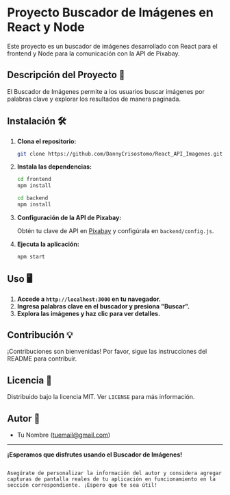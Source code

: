 # Proyecto Buscador de Imágenes en React y Node

Este proyecto es un buscador de imágenes desarrollado con React para el frontend y Node para la comunicación con la API de Pixabay.

## Descripción del Proyecto 🚀

El Buscador de Imágenes permite a los usuarios buscar imágenes por palabras clave y explorar los resultados de manera paginada.

## Instalación 🛠️

1. **Clona el repositorio:**

   ```bash
   git clone https://github.com/DannyCrisostomo/React_API_Imagenes.git
   ```

2. **Instala las dependencias:**

   ```bash
   cd frontend
   npm install
   ```

   ```bash
   cd backend
   npm install
   ```

3. **Configuración de la API de Pixabay:**

   Obtén tu clave de API en [Pixabay](https://pixabay.com/api/docs/) y configúrala en `backend/config.js`.

4. **Ejecuta la aplicación:**

   ```bash
   npm start
   ```

## Uso 🖥️

1. **Accede a `http://localhost:3000` en tu navegador.**
2. **Ingresa palabras clave en el buscador y presiona "Buscar".**
3. **Explora las imágenes y haz clic para ver detalles.**

## Contribución 💡

¡Contribuciones son bienvenidas! Por favor, sigue las instrucciones del README para contribuir.

## Licencia 📝

Distribuido bajo la licencia MIT. Ver `LICENSE` para más información.

## Autor 👤

- Tu Nombre (<tuemail@gmail.com>)

---

**¡Esperamos que disfrutes usando el Buscador de Imágenes!**
```

Asegúrate de personalizar la información del autor y considera agregar capturas de pantalla reales de tu aplicación en funcionamiento en la sección correspondiente. ¡Espero que te sea útil!
